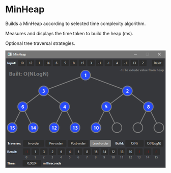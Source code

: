 # MinHeap
Builds a MinHeap according to selected time complexity algorithm. 

Measures and displays the time taken to build the heap (ms).

Optional tree traversal strategies.

<img src="./image.png " width="650">
